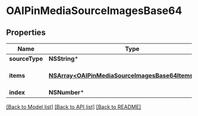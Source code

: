 # OAIPinMediaSourceImagesBase64

## Properties
Name | Type | Description | Notes
------------ | ------------- | ------------- | -------------
**sourceType** | **NSString*** |  | [optional] 
**items** | [**NSArray&lt;OAIPinMediaSourceImagesBase64ItemsInner&gt;***](OAIPinMediaSourceImagesBase64ItemsInner.md) | Array with image objects. | 
**index** | **NSNumber*** |  | [optional] 

[[Back to Model list]](../README.md#documentation-for-models) [[Back to API list]](../README.md#documentation-for-api-endpoints) [[Back to README]](../README.md)


